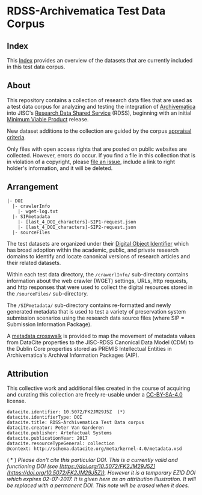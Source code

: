 # RDSS-Archivematica Test Data Corpus

## Index
This [Index](INDEX.md) provides an overview of the datasets that are currently included in this test data corpus.

## About
This repository contains a collection of research data files that are used as a test data corpus for analyzing and testing the integration of [Archivematica](https://archivematica.org) into JISC's [Research Data Shared Service](https://www.jisc.ac.uk/rd/projects/research-data-shared-service) (RDSS), beginning with an initial [Minimum Viable Product](about-rdss-mvp.md) release.

New dataset additions to the collection are guided by the corpus [appraisal criteria](crosswalk-datacite-rdss-am.md).

Only files with open access rights that are posted on public websites are collected. However, errors do occur. If you find a file in this collection that is in violation of a copyright, please [file an issue](https://github.com/artefactual-labs/rdss-archivematica-test-data-corpus/issues), include a link to right holder's information, and it will be deleted.

## Arrangement

```[Index](INDEX.md)
|- DOI
  |- crawlerInfo
    |- wget-log.txt
  |- SIPmetadata
    |- [last_4_DOI_characters]-SIP1-request.json
    |- [last_4_DOI_characters]-SIP2-request.json
  |- sourceFiles
```
The test datasets are organized under their [Digital Object Identifier](http://www.doi.org/) which has broad adoption within the academic, public, and private research domains to identify and locate canonical versions of research articles and their related datasets.

Within each test data directory, the `/crawerlInfo/` sub-directory contains information about the web crawler (WGET) settings, URLs, http requests, and http responses that were used to collect the digital resources stored in the `/sourceFiles/` sub-directory.

The `/SIPmetadata/` sub-directory contains re-formatted and newly generated metadata that is used to test a variety of preservation system submission scenarios using the research data source files (where SIP = Submission Information Package).

A [metadata crosswalk](crosswalk-datacite-rdss-am.md) is provided to map the movement of metadata values from DataCite properties to the JISC-RDSS Canonical Data Model (CDM) to the Dublin Core properties stored as PREMIS Intellectual Entities in Archivematica's Archival Information Packages (AIP).

## Attribution
This collective work and additional files created in the course of acquiring and curating this collection are freely re-usable under a [CC-BY-SA-4.0](https://creativecommons.org/licenses/by-sa/4.0/legalcode) license.

```
datacite.identifier: 10.5072/FK2JM29J5Z  (*)
datacite.identifierType: DOI
datacite.title: RDSS-Archivematica Test Data corpus
datacite.creator: Peter Van Garderen
datacite.publisher: Artefactual Systems
datacite.publicationYear: 2017
datacite.resourceTypeGeneral: collection
@context: http://schema.datacite.org/meta/kernel-4.0/metadata.xsd
```
( * ) _Please don't cite this particular DOI. This is a currently valid and functioning DOI (see [https://doi.org/10.5072/FK2JM29J5Z](https://doi.org/10.5072/FK2JM29J5Z)). However it is a temporary EZID DOI which expires 02-07-2017. It is given here as an attribution illustration. It will be replaced with a permanent DOI. This note will be erased when it does._
